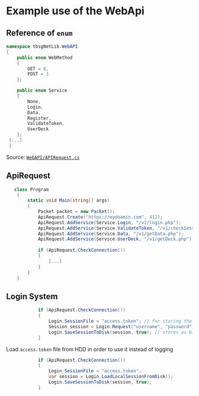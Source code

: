 ﻿

# Example use of the WebApi

## Reference of `enum`

```csharp
namespace tbsgNetLib.WebAPI
{
    public enum WebMethod
    {
        GET = 0,
        POST = 1
    };

    public enum Service
    {
        None,
        Login,
        Data,
        Register,
        ValidateToken,
        UserDeck
    };
 [...]
 }
```
Source: [`WebAPI/APIRequest.cs`](https://github.com/reptoads/tbsgNetLibClient-csharp/blob/master/WebAPI/APIRequest.cs)

## ApiRequest

```csharp
   class Program
    {
        static void Main(string[] args)
        {
            Packet packet = new Packet();
            ApiRequest.Create("https://mydoamin.com", 412);
            ApiRequest.AddService(Service.Login, "/v1/login.php");
            ApiRequest.AddService(Service.ValidateToken, "/v1/checkSession.php");
            ApiRequest.AddService(Service.Data, "/v1/getData.php");
            ApiRequest.AddService(Service.UserDeck, "/v1/getDeck.php");
            
            if (ApiRequest.CheckConnection())
            {
                [...]
            }
        }
    }
```



## Login System



```csharp
            if (ApiRequest.CheckConnection())
            {
                Login.SessionFile = "access.token"; // for storing the access token
                Session session = Login.Request("username", "password");
                Login.SaveSessionToDisk(session, true); // stores as binary on the HDD
            }
```



Load `access.token` file from HDD in order to use it instead of logging

```csharp
            if (ApiRequest.CheckConnection())
            {
                Login.SessionFile = "access.token";
                var session = Login.LoadLocalSessionFromDisk();
                Login.SaveSessionToDisk(session, true);
            }
```



